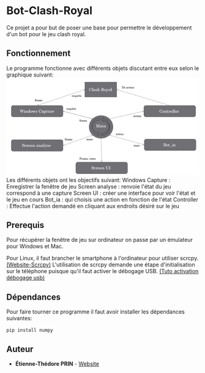 # Bot-Clash-Royal

Ce projet a pour but de poser une base pour permettre le développement d'un bot pour le jeu clash royal.

## Fonctionnement

Le programme fonctionne avec différents objets discutant entre eux selon le graphique suivant:
![graphique](Graphe_fonctionnement.png)
Les différents objets ont les objectifs suivant:
Windows Capture : Enregistrer la fenêtre de jeu
Screen analyse : renvoie l'état du jeu correspond à une capture
Screen UI : créer une interface pour voir l'état et le jeu en cours
Bot_ia : qui choisis une action en fonction de l'état
Controller : Effectue l'action demandé en cliquant aux endroits désiré sur le jeu

## Prerequis

Pour récupérer la fenêtre de jeu sur ordinateur on passe par un émulateur pour Windows et Mac.

Pour Linux, il faut brancher le smartphone à l'ordinateur pour utiliser scrcpy.
[(Website-Scrcpy)](https://github.com/Genymobile/scrcpy/)
L'utilisation de scrcpy demande une étape d'initialisation sur le téléphone puisque qu'il faut activer le débogage USB.
[(Tuto activation débogage usb)](https://developer.android.com/studio/debug/dev-options?hl=fr#enable)

## Dépendances

Pour faire tourner ce programme il faut avoir installer les dépendances suivantes:

```
pip install numpy
```

## Auteur

* **Étienne-Thédore PRIN** - [Website](https://prin.dev/)
